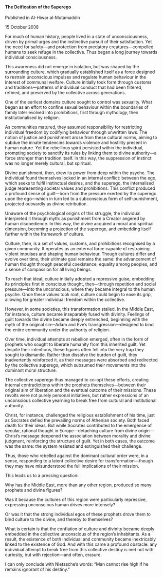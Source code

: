 <h4>The Deification of the Superego</h4>

Published in Al-Hiwar al-Mutamaddin

15 October 2008

For much of human history, people lived in a state of unconsciousness, driven by primal urges and the instinctive pursuit of their satisfaction. Yet the need for safety—and protection from predatory creatures—compelled humans to seek refuge in the collective. Thus began a long journey towards individual consciousness.

This awareness did not emerge in isolation, but was shaped by the surrounding culture, which gradually established itself as a force designed to restrain unconscious impulses and regulate human behaviour in the interest of communal welfare. Culture initially took form through customs and traditions—patterns of individual conduct that had been filtered, refined, and preserved by the collective across generations.

One of the earliest domains culture sought to control was sexuality. What began as an effort to confine sexual behaviour within the boundaries of family later evolved into prohibitions, first through mythology, then institutionalised by religion.

As communities matured, they assumed responsibility for restricting individual freedom by codifying behaviour through unwritten laws. The notion of justice and punishment arose from these cultural norms, aiming to subdue the innate tendencies towards violence and hostility present in human nature. Yet the rebellious spirit persisted within the individual, prompting society to sanctify its rules by linking them to divine authority—a force stronger than tradition itself. In this way, the suppression of instinct was no longer merely cultural, but spiritual.

Divine punishment, then, drew its power from deep within the psyche. The individual found themselves locked in an internal conflict: between the ego, which seeks to fulfil instinctual desires, and the superego, the internalised judge representing societal values and prohibitions. This conflict produced a profound sense of guilt—born from the pressure exerted by the superego upon the ego—which in turn led to a subconscious form of self-punishment, projected outwardly as divine retribution.

Unaware of the psychological origins of this struggle, the individual interpreted it through myth: as punishment from a Creator angered by human disobedience. In this way, the divine acquired a moral and spiritual dimension, becoming a projection of the superego, and embedding itself further within the framework of culture.

Culture, then, is a set of values, customs, and prohibitions recognised by a given community. It operates as an external force capable of restraining violent impulses and shaping human behaviour. Though cultures differ and evolve over time, their ultimate goal remains the same: the advancement of human thought through peaceful coexistence, equality among peoples, and a sense of compassion for all living beings.

To reach that ideal, culture initially adopted a repressive guise, embedding its principles first in conscious thought, then—through repetition and social pressure—into the unconscious, where they became integral to the human psyche. Once these values took root, culture could begin to ease its grip, allowing for greater individual freedom within the collective.

However, in some societies, this transformation stalled. In the Middle East, for instance, culture became inseparably fused with divinity. Feelings of guilt towards the divine became deeply entrenched, beginning with the myth of the original sin—Adam and Eve’s transgression—designed to bind the entire community under the authority of religion.

Over time, individual attempts at rebellion emerged, often in the form of prophets who sought to liberate humanity from this inherited guilt. Yet despite their intentions, these figures often fell into the very trap they sought to dismantle. Rather than dissolve the burden of guilt, they inadvertently reinforced it, as their messages were absorbed and redirected by the collective superego, which subsumed their movements into the dominant moral structure.

The collective superego thus managed to co-opt these efforts, creating internal contradictions within the prophets themselves—between their original aim of liberation and the eventual outcome of their missions. These revolts were not purely personal initiatives, but rather expressions of an unconscious collective yearning to break free from cultural and institutional authority.

Christ, for instance, challenged the religious establishment of his time, just as Socrates defied the prevailing norms of Athenian society. Both faced death for their ideas. But while Socrates contributed to the emergence of secular, rational thought in Europe—detaching culture from divine origin—Christ’s message deepened the association between morality and divine judgment, reinforcing the structure of guilt. Yet in both cases, the outcome was the same: the system resisted and extinguished their challenge.

Thus, those who rebelled against the dominant cultural order were, in a sense, responding to a latent collective desire for transformation—though they may have misunderstood the full implications of their mission.

This leads us to a pressing question:

Why has the Middle East, more than any other region, produced so many prophets and divine figures?

Was it because the cultures of this region were particularly repressive, expressing unconscious human drives more intensely?

Or was it that the strong individual egos of these prophets drove them to bind culture to the divine, and thereby to themselves?

What is certain is that the conflation of culture and divinity became deeply embedded in the collective unconscious of the region’s inhabitants. As a result, the existence of both individual and community became inextricably linked to the existence of God. And with this came a profound obstacle: any individual attempt to break free from this collective destiny is met not with curiosity, but with rejection—and often, erasure.

I can only conclude with Nietzsche’s words: “Man cannot rise high if he remains ignorant of his destiny.”